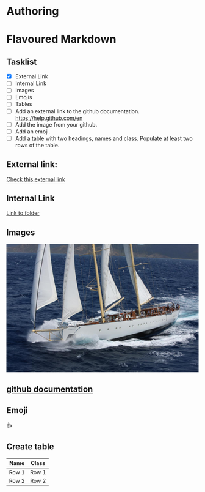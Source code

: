 # Authoring
#  Flavoured Markdown
## Tasklist
- [X] External Link
- [ ] Internal Link
- [ ] Images
- [ ] Emojis
- [ ] Tables
- [ ] Add an external link to the github documentation. https://help.github.com/en
- [ ] Add the image from your github.
- [ ] Add an emoji.
- [ ] Add a table with two headings, names and class. Populate at least two rows of the table.
## External link:
[Check this external link](https://www.youtube.com)
## Internal Link
[Link to folder](./Pictures)
## Images
![Sailing boat](./Pictures/M-Chronos-oneway.jpg)
## [github documentation](https://help.github.com/en)
## Emoji
:+1:
## Create table 
Name|Class
----|-----
Row 1 | Row 1
Row 2 | Row 2
